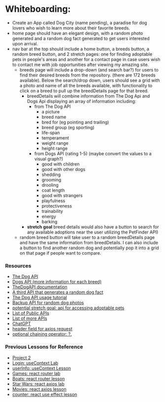 # Whiteboarding:
- Create an App called Dog City (name pending), a paradise for dog lovers who wish to learn more about their favorite breeds.
- home page should have an elegant design, with a random photo generated and a random dog fact generated to get users interested upon arrival.
- nav bar at the top should include a home button, a breeds button, a random breed button, and 2 stretch pages: one for finding adoptable pets in people's areas and another for a contact page in case users wish to contact me with job opportunities after viewing my amazing site.
    - breeds page will include a drop-down (and search bar?) for users to find their desired breeds from the repository. (there are 172 breeds available). Below the search/drop down, users should see a grid with a photo and name of all the breeds available, with functionality to click on a breed to pull up the breedDetails page for that breed. 
        - breedDetails will combine information from The Dog Api and Dogs Api displaying an array of information including:
            - from The Dog API
                - a picture
                - breed name
                - bred for (eg pointing and trailing)
                - breed group (eg sporting)
                - life-span
                - temperament
                - weight range
                - height range
            - from Dogs API (rating 1-5) (maybe convert the values to a visual graph?)
                - good with children
                - good with other dogs
                - shedding
                - grooming
                - drooling
                - coat length
                - good with strangers
                - playfulness
                - protectiveness
                - trainability
                - energy
                - barking
        - **stretch goal** breed details would also have a button to search for any available adoptions near the user utilizing the PetFinder API)
    - random breed button will take user to a random breedDetails page and have the same information from breedDetails. I can also include a button to find another random dog and potentially pop it into a grid on that page if people want to compare. 



### Resources
- [The Dog API](https://thedogapi.com/)
- [Dogs API (more information for each breed)](https://api-ninjas.com/api/dogs)
- [TheDogAPI documentation](https://documenter.getpostman.com/view/5578104/2s935hRnak#auth-info-7b2d907b-6275-41df-9f0e-33e80a79399a)
- [A third API that generates a random dog fact](https://dukengn.github.io/Dog-facts-API/)
- [The Dog API usage tutorial](https://www.youtube.com/watch?v=wszFDXP0lkA&t=518s)
- [Backup API for random dog photos](https://dog.ceo/dog-api/)
- [potential stretch goal: api for accessing adoptable pets](https://www.petfinder.com/developers/v2/docs/)
- [List of Public APIs](https://github.com/public-apis/public-apis)
- [List of more APIs](https://github.com/n0shake/Public-APIs)
- [ChatGPT](https://openai.com/blog/chatgpt/)
- [header field for axios request](https://stackoverflow.com/questions/72012458/how-to-add-a-header-field-with-value-as-api-key-in-react-axios-request)
- [optional chaining operator: ?.](https://developer.mozilla.org/en-US/docs/Web/JavaScript/Reference/Operators/Optional_chaining)


### Previous Lessons for Reference
- [Project 2](https://github.com/seir-123/project2_prompt/blob/main/README.md)
- [Login: useContext Lab](https://github.com/seir-123/u2_react_useContext_lab)
- [userInfo: useContext Lesson](https://github.com/seir-123/u2_lesson_useContext)
- [Games: react router lab](https://github.com/seir-123/u2_lab_react_router)
- [Boats: react router lesson](https://github.com/seir-123/u2_lesson_react_router)
- [Star Wars: react axios lab](https://github.com/seir-123/u2_react_axios_lab)
- [Movies: react axios lesson](https://github.com/seir-123/u2_lesson_react_APIs)
- [counter: react use effect lesson](https://github.com/seir-123/u2_lesson_useEffect)